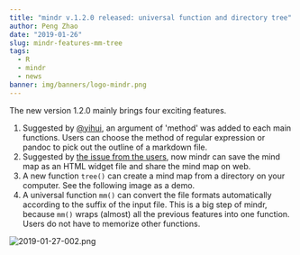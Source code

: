```yaml
---
title: "mindr v.1.2.0 released: universal function and directory tree"
author: Peng Zhao
date: "2019-01-26"
slug: mindr-features-mm-tree
tags: 
  - R
  - mindr
  - news
banner: img/banners/logo-mindr.png
---
```



The new version 1.2.0 mainly brings four exciting features.

<!--more-->


1. Suggested by [@yihui](https://github.com/yihui), an argument of 'method' was added to each main functions. Users can choose the method of regular expression or pandoc to pick out the outline of a markdown file. 
2. Suggested by [the issue from the users](https://github.com/pzhaonet/mindr/issues/11), now mindr can save the mind map as an HTML widget file and share the mind map on web.
3. A new function `tree()` can create a mind map from a directory on your computer. See the following image as a demo.
4. A universal function `mm()` can convert the file formats automatically according to the suffix of the input file. This is a big step of mindr, because `mm()` wraps (almost) all the previous features into one function. Users do not have to memorize other functions.

![2019-01-27-002.png](https://cdn.steemitimages.com/DQmT3fxiojY6Lg7x3EdmPV7J8XpP54V73FRunejw18ANz3G/2019-01-27-002.png)


